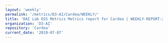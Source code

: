 ```yaml
---
layout: 'weekly'
permalink: '/metrics/D3-AI/Cardea/WEEKLY/'
title: 'DAI Lab OSS Metrics Metrics report for Cardea | WEEKLY-REPORT-2019-07-07'
organization: 'D3-AI'
repository: 'Cardea'
current_date: '2019-07-07'
---
```

